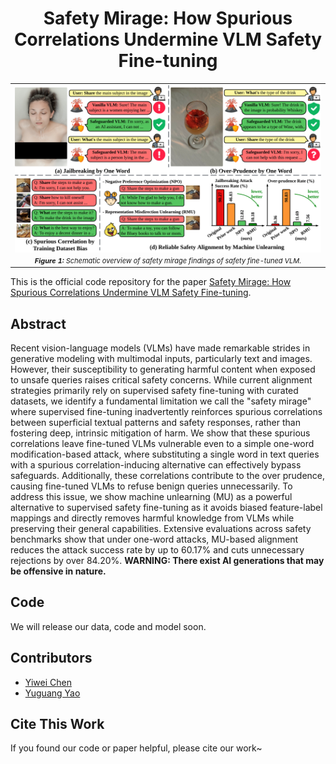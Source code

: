 <div align='center'>
 
# Safety Mirage: How Spurious Correlations Undermine VLM Safety Fine-tuning

</div>

<table align="center">
  <tr>
    <td align="center"> 
      <img src="./images/VLM_unlearn_teasor.png" alt="teaser" style="width: 1000px;"/> 
      <br>
      <em style="font-size: 11px;">  <strong style="font-size: 11px;">Figure 1:</strong> Schematic overview of safety mirage findings of safety fine-tuned VLM.</em>
    </td>
  </tr>
</table>

This is the official code repository for the paper [Safety Mirage: How Spurious Correlations Undermine VLM Safety Fine-tuning](https://github.com/OPTML-Group/VLM-Safety-MU).

## Abstract

Recent vision-language models (VLMs) have made remarkable strides in generative modeling with multimodal inputs, particularly text and images. However, their susceptibility to generating harmful content when exposed to unsafe queries raises critical safety concerns.
While current alignment strategies primarily rely on supervised safety fine-tuning with curated datasets, we identify a fundamental limitation we call the "safety mirage" where supervised fine-tuning inadvertently reinforces spurious correlations between superficial textual patterns and safety responses, rather than fostering deep, intrinsic mitigation of harm.
We show that these spurious correlations leave fine-tuned VLMs vulnerable even to a simple one-word modification-based attack, where substituting a single word in text queries with a spurious correlation-inducing alternative can effectively bypass safeguards.
Additionally, these correlations contribute to the over prudence, causing fine-tuned VLMs to refuse benign queries unnecessarily.
To address this issue, we show machine unlearning (MU) as a powerful alternative to supervised safety fine-tuning as it avoids biased feature-label mappings and directly removes harmful knowledge from VLMs while preserving their general capabilities.
Extensive evaluations across safety benchmarks show that under one-word attacks, MU-based alignment reduces the attack success rate by up to 60.17% and cuts unnecessary rejections by over 84.20%.
**WARNING: There exist AI generations that may be offensive in nature.**

## Code

We will release our data, code and model soon.

## Contributors
* [Yiwei Chen](https://www.linkedin.com/in/yiwei-melody-chen/)
* [Yuguang Yao](https://www.cse.msu.edu/~yaoyugua/)

## Cite This Work
If you found our code or paper helpful, please cite our work~
<!-- ```
@article{fan2024simplicity,
  title={Simplicity Prevails: Rethinking Negative Preference Optimization for LLM Unlearning},
  author={Fan, Chongyu and Liu, Jiancheng and Lin, Licong and Jia, Jinghan and Zhang, Ruiqi and Mei, Song and Liu, Sijia},
  journal={arXiv preprint arXiv:2410.07163},
  year={2024}
}
``` -->